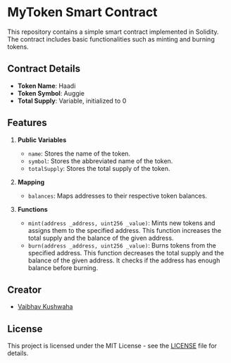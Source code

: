 # MyToken Smart Contract

This repository contains a simple smart contract implemented in Solidity. The contract includes basic functionalities such as minting and burning tokens.

## Contract Details

- **Token Name**: Haadi
- **Token Symbol**: Auggie
- **Total Supply**: Variable, initialized to 0

## Features

1. **Public Variables**
    - `name`: Stores the name of the token.
    - `symbol`: Stores the abbreviated name of the token.
    - `totalSupply`: Stores the total supply of the token.

2. **Mapping**
    - `balances`: Maps addresses to their respective token balances.

3. **Functions**
    - `mint(address _address, uint256 _value)`: Mints new tokens and assigns them to the specified address. This function increases the total supply and the balance of the given address.
    - `burn(address _address, uint256 _value)`: Burns tokens from the specified address. This function decreases the total supply and the balance of the given address. It checks if the address has enough balance before burning.
## Creator
- [Vaibhav Kushwaha](https://www.linkedin.com/in/professorauggie)
## License

This project is licensed under the MIT License - see the [LICENSE](LICENSE) file for details.
